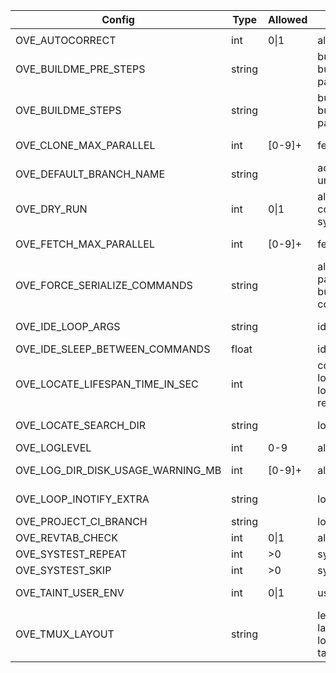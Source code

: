 | Config                              | Type      | Allowed  | Affect                                  | Description                                                                        | Default value
|-|-|-|-|-|-|
|                                     |           |
| OVE_AUTOCORRECT                     | int      | 0\|1      | all                                    | auto correct commands                                                              | 0                                         |
| OVE_BUILDME_PRE_STEPS               | string   |           | buildme buildme-parallel               | project step(s) to run without build order considerations                          | bootstrap                                 |
| OVE_BUILDME_STEPS                   | string   |           | buildme buildme-parallel               | project step(s) to run                                                             | configure build install                   |
| OVE_CLONE_MAX_PARALLEL              | int      | [0-9]+    | fetch                                  | max number of 'git clone' to run in parallel                                       | 0                                         |
| OVE_DEFAULT_BRANCH_NAME             | string   |           | add-repo unittest                      | default branch name                                                                | main                                      |
| OVE_DRY_RUN                         | int      | 0\|1      | all-build-commands systest             | dry-run                                                                            | 0                                         |
| OVE_FETCH_MAX_PARALLEL              | int      | [0-9]+    | fetch                                  | max number of 'git fetch' to run in parallel                                       | 0                                         |
| OVE_FORCE_SERIALIZE_COMMANDS        | string   |           | all-parallel-build-commands            | force OVE to serialize one or more project steps                                   |                                           |
| OVE_IDE_LOOP_ARGS                   | string   |           | ide                                    | semi-colon separated list of arguments to 'ove-loop' to launch                     | 3600 0 0 fetch60 1 0 ahead3600 0 0 news   |
| OVE_IDE_SLEEP_BETWEEN_COMMANDS      | float    |           | ide                                    | sleep between each command                                                         | 0.5                                       |
| OVE_LOCATE_LIFESPAN_TIME_IN_SEC     | int      |           | cd forowel locate locate-all refresh   | local OVE workspace cache lifespan                                                 | 86400                                     |
| OVE_LOCATE_SEARCH_DIR               | string   |           | locate                                 | where to search for OVE workspaces (only if 'locate' is unavailable)               | ${HOME}                                   |
| OVE_LOGLEVEL                        | int      | 0-9       | all                                    | set a specific log level                                                           | 1                                         |
| OVE_LOG_DIR_DISK_USAGE_WARNING_MB   | int      | [0-9]+    | all                                    | threshold when logs take too much space                                            | 100                                       |
| OVE_LOOP_INOTIFY_EXTRA              | string   |           | loop                                   | semi-colon separated list of additional files/directories to watch using inotify   |                                           |
| OVE_PROJECT_CI_BRANCH               | string   |           | log                                    | branch to use for 'ove log'                                                        | origin/${OVE_DEFAULT_BRANCH_NAME}         |
| OVE_REVTAB_CHECK                    | int      | 0\|1      | all                                    | keep repos in-sync with 'revtab'                                                   | 1                                         |
| OVE_SYSTEST_REPEAT                  | int      | >0        | systest                                | repeat tests                                                                       | 1                                         |
| OVE_SYSTEST_SKIP                    | int      | >0        | systest                                | skip every nth test                                                                | 1                                         |
| OVE_TAINT_USER_ENV                  | int      | 0\|1      | user's env                             | taint user's PATH/LD_LIBRARY_PATH/PKG_CONFIG                                       | 1                                         |
| OVE_TMUX_LAYOUT                     | string   |           | less-lastlog loop run tail-lastlog     | tmux layout to use when launching new panes                                        | tiled                                     |
